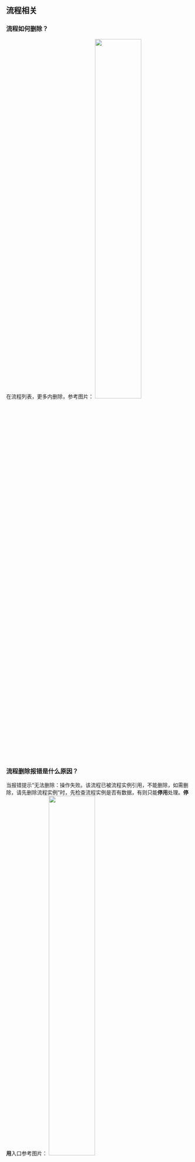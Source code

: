 ## 流程相关
[](id:que1)
### 流程如何删除？
在流程列表，更多内删除，参考图片：
<img src = "https://qcloudimg.tencent-cloud.cn/raw/2e5ad8adcd06c98b87bcc274a4452c89.png" style = "width:50%">


[](id:que2)
### 流程删除报错是什么原因？
当报错提示“无法删除：操作失败。该流程已被流程实例引用，不能删除，如需删除，请先删除流程实例”时，先检查流程实例是否有数据，有则只能**停用**处理。**停用**入口参考图片：
<img src = "https://qcloudimg.tencent-cloud.cn/raw/e9185f3764dc945b78c2ffc0b95b7864.png" style = "width:50%">

[](id:que3)
### 流程发起审批之后，无法找到，在代办和已办里面都没有？
请检查您操作审批的用户和查询已办的用户是否为同一个用户。

[](id:que4)
### 匿名用户（包括小程序、自定义应用登录的用户）是否支持数据触发流程？
目前不支持数据触发方式触发流程，可选择定时触发方式。

[](id:que5)
### 内部用户触发流程后，无法审批原因是什么？
内部用户触发流程时，需要具备该流程的访问权限。

[](id:que6)
### 流程发布和环境有什么关系？
企业工作台预览环境下触发流程，需要流程有**未发布**版本，**已发布**版本通过**编辑** > **保存**可生成**未发布**版本。

[](id:que7)
### 企业工作台中数据源记录无法编辑或删除，原因是什么？
说明该数据记录触发了一个或多个流程，需要流程审批结束才可以编辑或删除。


[](id:que8)
### 配置了消息模板，有些在选择时不显示，原因是什么？
选择消息模板时，会过滤数据模型有关联关系的消息模板，以及未配置数据源的消息模板。

[](id:que9)
### 如何成功配置或接收企业微信通知？
接收企业微信通知，需要消息接收人为企微用户，如果接收人选择角色、数据模型相关，需要确认该角色、数据模型字段包含企微用户。

[](id:que10)
### 人工任务下如何新建审批页面？
审批页面为工作流中的人工任务节点定制页面，目的是实现工作流中的审批页面的定制化。审批页面需要从工作流发起新建，新建时需要先新建系统工作流 APIs 后，再进行审进行审批页面新建，详细操作请参见 [流程审批页面定制化](https://cloud.tencent.com/document/product/1301/79722)。 

[](id:que11)
### 工作流内发送通知是否支持使用应用内的自定义字段?
支持，在消息模板中插入字段即可。

[](id:que12)
### 使用流程来审批一定要企业成员吗？
流程不限制使用用户。


[](id:que13)
### 微搭的审批流，可以对接企业微信吗？
微搭审批流现在是支持推送待办通知到企业微信的。

[](id:que14)
### 只有数据模型页面才支持流程审批的吗？
是的。

[](id:que15)
### 工作流支持删除功能了吗？
未发布状态的体验环境的流程可以删除，已经发布的不能删除，目前产品策略是已经发布的暂时不支持删除，以防用户误操作删除生产数据不可恢复。

## 用户权限相关
[](id:que16)
### 如何打通企业微信？
目前支持导入企业微信用户到微搭侧，可以通过企微管理员授权微搭的方式将可见范围的用户一键同步过来。详情请参见 [导入企业微信用户](https://cloud.tencent.com/document/product/1301/71766)。 


[](id:que17)
### 为什么点击数据管理后台提示 administrator 无权限？
<img src = "https://qcloudimg.tencent-cloud.cn/raw/de3825e39f819bf67ceaee422d076359.png" style = "width:50%">

需要按提示关联角色。


[](id:que18)
### 角色和权限对小程序具有什么作用？
角色和权限目前支持小程序匿名浏览。
